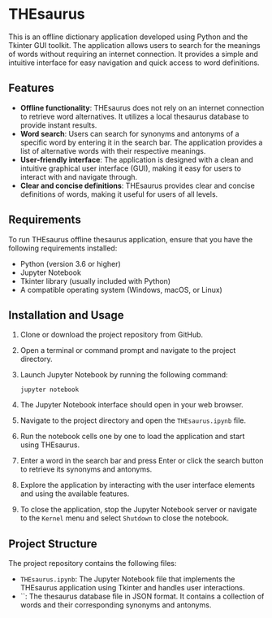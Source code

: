 # THEsaurus
This is an offline dictionary application developed using Python and the Tkinter GUI toolkit. The application allows users to search for the meanings of words without requiring an internet connection. It provides a simple and intuitive interface for easy navigation and quick access to word definitions.


## Features

- **Offline functionality**: THEsaurus does not rely on an internet connection to retrieve word alternatives. It utilizes a local thesaurus database to provide instant results.
- **Word search**: Users can search for synonyms and antonyms of a specific word by entering it in the search bar. The application provides a list of alternative words with their respective meanings.
- **User-friendly interface**: The application is designed with a clean and intuitive graphical user interface (GUI), making it easy for users to interact with and navigate through.
- **Clear and concise definitions**: THEsaurus provides clear and concise definitions of words, making it useful for users of all levels.

## Requirements

To run THEsaurus offline thesaurus application, ensure that you have the following requirements installed:

- Python (version 3.6 or higher)
- Jupyter Notebook
- Tkinter library (usually included with Python)
- A compatible operating system (Windows, macOS, or Linux)

## Installation and Usage

1. Clone or download the project repository from GitHub.
2. Open a terminal or command prompt and navigate to the project directory.
3. Launch Jupyter Notebook by running the following command:

   ```
   jupyter notebook
   ```

4. The Jupyter Notebook interface should open in your web browser.
5. Navigate to the project directory and open the `THEsaurus.ipynb` file.
6. Run the notebook cells one by one to load the application and start using THEsaurus.
7. Enter a word in the search bar and press Enter or click the search button to retrieve its synonyms and antonyms.
8. Explore the application by interacting with the user interface elements and using the available features.
9. To close the application, stop the Jupyter Notebook server or navigate to the `Kernel` menu and select `Shutdown` to close the notebook.

## Project Structure

The project repository contains the following files:

- `THEsaurus.ipynb`: The Jupyter Notebook file that implements the THEsaurus application using Tkinter and handles user interactions.
- ``: The thesaurus database file in JSON format. It contains a collection of words and their corresponding synonyms and antonyms.
